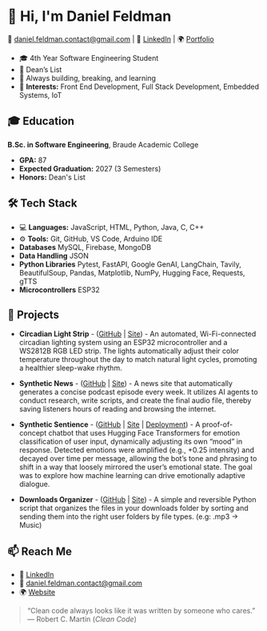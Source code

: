 # 👋 Hi, I'm Daniel Feldman
📧 daniel.feldman.contact@gmail.com  | 💼 [LinkedIn](https://www.linkedin.com/in/danifeldman/) | 🌍 [Portfolio](https://www.danifeldman.com/)
- 🎓 4th Year Software Engineering Student  
- 🏅 Dean’s List 
- 🧠 Always building, breaking, and learning
- 🔬 **Interests:** Front End Development, Full Stack Development, Embedded Systems, IoT


## 🎓 Education
**B.Sc. in Software Engineering**, Braude Academic College
- **GPA:** 87
- **Expected Graduation:** 2027 (3 Semesters)
- **Honors:** Dean's List


## 🛠️ Tech Stack
- 💻 **Languages:** JavaScript, HTML, Python, Java, C, C++
- ⚙️ **Tools:** Git, GitHub, VS Code, Arduino IDE
- **Databases** MySQL, Firebase, MongoDB
- **Data Handling** JSON
- **Python Libraries** Pytest, FastAPI, Google GenAI, LangChain, Tavily, BeautifulSoup, Pandas, Matplotlib, NumPy, Hugging Face, Requests, gTTS
- **Microcontrollers** ESP32


## 🚀 Projects
- **Circadian Light Strip** - ([GitHub](https://github.com/DanielFeldman1/circadian-light-strip) | [Site](https://www.danifeldman.com/circadian-light-strip)) - An automated, Wi-Fi-connected circadian lighting system using an ESP32 microcontroller and a WS2812B RGB LED strip. The lights automatically adjust their color temperature throughout the day to match natural light cycles, promoting a healthier sleep-wake rhythm.

- **Synthetic News** - ([GitHub](https://github.com/DanielFeldman1/synthetic-news) | [Site](https://www.danifeldman.com/ai-powered-weekly-brief)) - A news site that automatically generates a concise podcast episode every week. It utilizes AI agents to conduct research, write scripts, and create the final audio file, thereby saving listeners hours of reading and browsing the internet.

- **Synthetic Sentience** - ([GitHub](https://github.com/DanielFeldman1/synthetic-sentience) | [Site](https://www.danifeldman.com/synthetic-sentience) | [Deployment](https://synthetic-sentience.vercel.app/)) - A proof-of-concept chatbot that uses Hugging Face Transformers for emotion classification of user input, dynamically adjusting its own “mood” in response. Detected emotions were amplified (e.g., +0.25 intensity) and decayed over time per message, allowing the bot’s tone and phrasing to shift in a way that loosely mirrored the user’s emotional state. The goal was to explore how machine learning can drive emotionally adaptive dialogue.

- **Downloads Organizer**   - ([GitHub](https://github.com/DanielFeldman1/folder-organizer) | [Site](https://www.danifeldman.com/downloads-folder-organizer)) - A simple and reversible Python script that organizes the files in your downloads folder by sorting and sending them into the right user folders by file types. (e.g: .mp3 -> Music)


## 📫 Reach Me
- 💼 [LinkedIn](https://www.linkedin.com/in/danifeldman/)  
- 📧 daniel.feldman.contact@gmail.com  
- 🌍 [Website](https://www.danifeldman.com/)

> “Clean code always looks like it was written by someone who cares.”  
> — Robert C. Martin (*Clean Code*)
